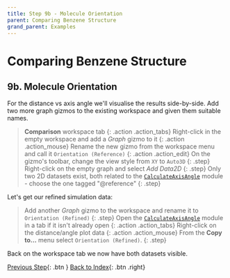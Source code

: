 ```yaml
---
title: Step 9b - Molecule Orientation
parent: Comparing Benzene Structure
grand_parent: Examples
---
```

# Comparing Benzene Structure

## 9b. Molecule Orientation

For the distance vs axis angle we'll visualise the results side-by-side. Add two more graph gizmos to the existing workspace and given them suitable names.

> **Comparison** workspace tab
{: .action .action_tabs}
> Right-click in the empty workspace and add a _Graph_ gizmo to it
{: .action .action_mouse}
> Rename the new gizmo from the workspace menu and call it `Orientation (Reference)`
{: .action .action_edit}
> On the gizmo's toolbar, change the view style from `XY` to `Auto3D`
{: .step}
> Right-click on the empty graph and select _Add Data2D_
{: .step}
> Only two 2D datasets exist, both related to the [`CalculateAxisAngle`](../../userguide/modules/calculateaxisangle) module - choose the one tagged "@reference"
{: .step}

Let's get our refined simulation data:

> Add another _Graph_ gizmo to the workspace and rename it to `Orientation (Refined)`
{: .step}
> Open the [`CalculateAxisAngle`](../../userguide/modules/calculateaxisangle) module in a tab if it isn't already open
{: .action .action_tabs}
> Right-click on the distance/angle plot data
{: .action .action_mouse}
> From the **Copy to...** menu select `Orientation (Refined)`.
{: .step}

Back on the workspace tab we now have both datasets visible.

[Previous Step](step8.md){: .btn }   [Back to Index](index.md){: .btn .right}
